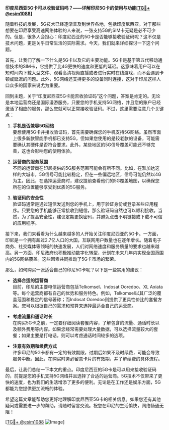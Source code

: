 **印度尼西亚5G卡可以收验证码吗？——详解印尼5G卡的使用与功能[[TG💪+ @esim1088](https://t.me/s/esim1088)]**

随着科技的发展，5G技术已经逐渐普及到世界各地，包括印度尼西亚。对于那些想要在印尼享受高速网络体验的人来说，一张支持5G的SIM卡无疑是必不可少的。但是，很多人会担心：印度尼西亚的5G卡是否能够接收验证码呢？这不仅是技术问题，更是关乎日常生活的实际需求。今天，我们就来详细探讨一下这个问题。

首先，让我们了解一下什么是5G卡以及它的主要功能。5G卡是基于第五代移动通信技术的SIM卡，它提供了比4G更快的速度和更低的延迟。这意味着用户可以在短时间内下载大型文件、观看高清视频直播或者进行实时在线游戏，而不会遇到卡顿或延迟的问题。此外，5G网络还支持更多的设备同时连接，这对于印尼这样人口众多的国家来说尤为重要。

回到主题，关于“印度尼西亚5G卡能否收验证码”这个问题，答案是肯定的。无论是本地运营商还是国际漫游服务，只要您的手机支持5G网络，并且您的账户已经激活了相应的服务，那么您就可以正常接收验证码。不过，这里需要注意几个关键点：

1. **手机是否兼容5G网络**  
   要想使用5G卡并接收验证码，首先需要确保您的手机支持5G网络。虽然市面上很多新款智能手机都已支持5G，但如果您使用的是较老款的设备，可能需要确认其硬件是否符合要求。此外，某些地区的5G信号覆盖可能还不够完善，这也会影响您的使用体验。

2. **运营商的服务范围**  
   不同的运营商在印尼提供的5G服务范围可能会有所不同。比如，在雅加达这样的大城市，5G信号可能比较稳定，但在一些偏远地区，信号可能仍然以4G为主。因此，在选择运营商时，建议提前查看他们的5G覆盖地图，以确保您所在的位置能够享受到优质的5G服务。

3. **验证码的安全性**  
   验证码通常是通过短信发送到您的手机上，用于验证身份或登录某些应用程序。只要您的手机能够正常接收到短信，那么验证码自然也可以顺利接收。当然，为了提高安全性，建议定期更换密码，并避免点击不明链接或下载不可信的应用程序。

接下来，我们来看看为什么越来越多的人开始关注印度尼西亚的5G卡。一方面，印尼是一个拥有超过2.7亿人口的大国，互联网用户数量也在逐年增长。随着电子商务、社交媒体等领域的快速发展，人们对网络速度和服务质量的要求也越来越高。另一方面，印尼政府也积极推动数字化转型，计划在未来几年内实现全国范围内的5G网络覆盖。这些因素共同推动了5G卡市场的繁荣。

那么，如何购买一张适合自己的印尼5G卡呢？以下是一些实用的建议：

- **选择合适的运营商**  
  目前，印尼的主要电信运营商包括Telkomsel、Indosat Ooredoo、XL Axiata等。每个运营商都有自己的优势和服务特色。例如，Telkomsel以其广泛的覆盖范围和稳定的信号著称；而Indosat Ooredoo则提供了更具性价比的套餐方案。您可以根据自己的需求和预算来选择最适合自己的运营商。

- **考虑流量和通话时长**  
  在购买5G卡之前，一定要仔细阅读套餐内容，了解包含的流量、通话时长以及额外费用等内容。如果您经常需要处理大量数据，可以选择流量较大的套餐；如果主要是打电话，则可以考虑通话时间较多的选项。

- **注意有效期和续费方式**  
  许多印尼的5G卡都有一定的有效期限，过期后如果不及时续费，可能会导致服务中断。因此，在购买时务必留意卡片的有效期，并了解续费的具体流程。

最后，让我们总结一下本文的重点。印度尼西亚的5G卡是可以用来接收验证码的，前提是您的手机支持5G网络并且选择了合适的运营商。5G技术不仅带来了更快的速度，也为我们的生活增添了更多的便利。无论是在工作还是娱乐方面，5G都能为您提供更加流畅的体验。

希望这篇文章能帮助您更好地理解印度尼西亚5G卡的相关信息。如果您还有其他疑问或需要进一步的帮助，请随时留言交流。祝您在印尼的生活愉快，网络畅通无阻！

[[TG💪+ @esim1088](https://t.me/s/esim1088) ![Image](https://i.postimg.cc/4NQfJmqS/Snipaste-2025-05-13-00-14-12.png)]